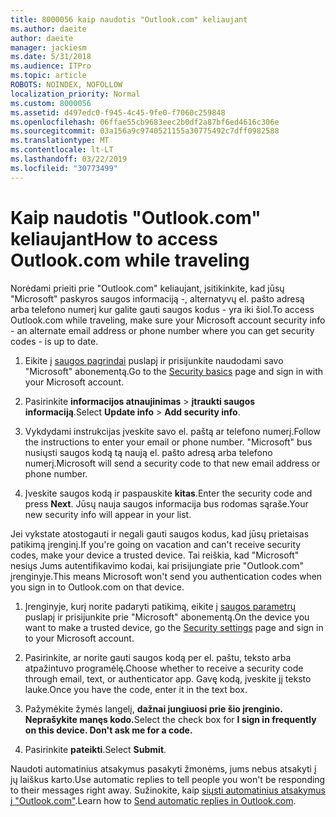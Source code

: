 ```yaml
---
title: 8000056 kaip naudotis "Outlook.com" keliaujant
ms.author: daeite
author: daeite
manager: jackiesm
ms.date: 5/31/2018
ms.audience: ITPro
ms.topic: article
ROBOTS: NOINDEX, NOFOLLOW
localization_priority: Normal
ms.custom: 8000056
ms.assetid: d497edc0-f945-4c45-9fe0-f7060c259848
ms.openlocfilehash: 06ffae55cb9683eec2b0df2a87bf6ed4616c306e
ms.sourcegitcommit: 03a156a9c9740521155a30775492c7dff0982588
ms.translationtype: MT
ms.contentlocale: lt-LT
ms.lasthandoff: 03/22/2019
ms.locfileid: "30773499"
---
```

# <a name="how-to-access-outlookcom-while-traveling"></a><span data-ttu-id="7e83d-102">Kaip naudotis "Outlook.com" keliaujant</span><span class="sxs-lookup"><span data-stu-id="7e83d-102">How to access Outlook.com while traveling</span></span>

<span data-ttu-id="7e83d-103">Norėdami prieiti prie "Outlook.com" keliaujant, įsitikinkite, kad jūsų "Microsoft" paskyros saugos informaciją -, alternatyvų el. pašto adresą arba telefono numerį kur galite gauti saugos kodus - yra iki šiol.</span><span class="sxs-lookup"><span data-stu-id="7e83d-103">To access Outlook.com while traveling, make sure your Microsoft account security info - an alternate email address or phone number where you can get security codes - is up to date.</span></span>
  
1. <span data-ttu-id="7e83d-104">Eikite į [saugos pagrindai](https://go.microsoft.com/fwlink/p/?linkid=842325) puslapį ir prisijunkite naudodami savo "Microsoft" abonementą.</span><span class="sxs-lookup"><span data-stu-id="7e83d-104">Go to the [Security basics](https://go.microsoft.com/fwlink/p/?linkid=842325) page and sign in with your Microsoft account.</span></span> 
    
2. <span data-ttu-id="7e83d-105">Pasirinkite **informacijos atnaujinimas** \> **įtraukti saugos informaciją**.</span><span class="sxs-lookup"><span data-stu-id="7e83d-105">Select **Update info** \> **Add security info**.</span></span> 
    
3. <span data-ttu-id="7e83d-106">Vykdydami instrukcijas įveskite savo el. paštą ar telefono numerį.</span><span class="sxs-lookup"><span data-stu-id="7e83d-106">Follow the instructions to enter your email or phone number.</span></span> <span data-ttu-id="7e83d-107">"Microsoft" bus nusiųsti saugos kodą tą naują el. pašto adresą arba telefono numerį.</span><span class="sxs-lookup"><span data-stu-id="7e83d-107">Microsoft will send a security code to that new email address or phone number.</span></span>
    
4. <span data-ttu-id="7e83d-108">Įveskite saugos kodą ir paspauskite **kitas**.</span><span class="sxs-lookup"><span data-stu-id="7e83d-108">Enter the security code and press **Next**.</span></span> <span data-ttu-id="7e83d-109">Jūsų nauja saugos informacija bus rodomas sąraše.</span><span class="sxs-lookup"><span data-stu-id="7e83d-109">Your new security info will appear in your list.</span></span> 
    
<span data-ttu-id="7e83d-110">Jei vykstate atostogauti ir negali gauti saugos kodus, kad jūsų prietaisas patikimą įrenginį.</span><span class="sxs-lookup"><span data-stu-id="7e83d-110">If you're going on vacation and can't receive security codes, make your device a trusted device.</span></span> <span data-ttu-id="7e83d-111">Tai reiškia, kad "Microsoft" nesiųs Jums autentifikavimo kodai, kai prisijungiate prie "Outlook.com" įrenginyje.</span><span class="sxs-lookup"><span data-stu-id="7e83d-111">This means Microsoft won't send you authentication codes when you sign in to Outlook.com on that device.</span></span>
  
1. <span data-ttu-id="7e83d-112">Įrenginyje, kurį norite padaryti patikimą, eikite į [saugos parametrų](https://go.microsoft.com/fwlink/p/?linkid=2002000&amp;clcid=0x409) puslapį ir prisijunkite prie "Microsoft" abonementą.</span><span class="sxs-lookup"><span data-stu-id="7e83d-112">On the device you want to make a trusted device, go the [Security settings](https://go.microsoft.com/fwlink/p/?linkid=2002000&amp;clcid=0x409) page and sign in to your Microsoft account.</span></span> 
    
2. <span data-ttu-id="7e83d-113">Pasirinkite, ar norite gauti saugos kodą per el. paštu, teksto arba atpažintuvo programėlę.</span><span class="sxs-lookup"><span data-stu-id="7e83d-113">Choose whether to receive a security code through email, text, or authenticator app.</span></span> <span data-ttu-id="7e83d-114">Gavę kodą, įveskite jį teksto lauke.</span><span class="sxs-lookup"><span data-stu-id="7e83d-114">Once you have the code, enter it in the text box.</span></span>
    
3. <span data-ttu-id="7e83d-115">Pažymėkite žymės langelį, **dažnai jungiuosi prie šio įrenginio. Neprašykite manęs kodo.**</span><span class="sxs-lookup"><span data-stu-id="7e83d-115">Select the check box for **I sign in frequently on this device. Don't ask me for a code.**</span></span>
    
4. <span data-ttu-id="7e83d-116">Pasirinkite **pateikti**.</span><span class="sxs-lookup"><span data-stu-id="7e83d-116">Select **Submit**.</span></span> 
    
<span data-ttu-id="7e83d-117">Naudoti automatinius atsakymus pasakyti žmonėms, jums nebus atsakyti į jų laiškus karto.</span><span class="sxs-lookup"><span data-stu-id="7e83d-117">Use automatic replies to tell people you won't be responding to their messages right away.</span></span> <span data-ttu-id="7e83d-118">Sužinokite, kaip [siųsti automatinius atsakymus į "Outlook.com"](https://go.microsoft.com/fwlink/p/?linkid=2002100&amp;clcid=0x409).</span><span class="sxs-lookup"><span data-stu-id="7e83d-118">Learn how to [Send automatic replies in Outlook.com](https://go.microsoft.com/fwlink/p/?linkid=2002100&amp;clcid=0x409).</span></span>
  

